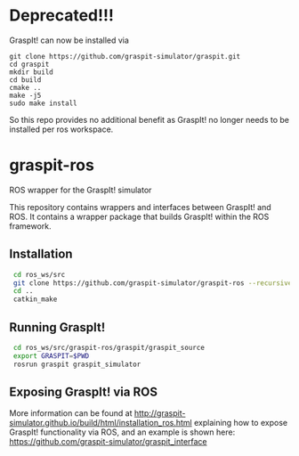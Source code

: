 # Deprecated!!!
GraspIt! can now be installed via 
```
git clone https://github.com/graspit-simulator/graspit.git
cd graspit
mkdir build
cd build
cmake ..
make -j5
sudo make install
```
So this repo provides no additional benefit as GraspIt! no longer needs to be installed per ros workspace.


# graspit-ros
ROS wrapper for the GraspIt! simulator

This repository contains wrappers and interfaces between GraspIt! and ROS. It contains a wrapper package that builds GraspIt! within the ROS framework.

## Installation

```bash
 cd ros_ws/src
 git clone https://github.com/graspit-simulator/graspit-ros --recursive
 cd ..
 catkin_make
```

## Running GraspIt!

```bash
 cd ros_ws/src/graspit-ros/graspit/graspit_source
 export GRASPIT=$PWD
 rosrun graspit graspit_simulator
```

## Exposing GraspIt! via ROS
More information can be found at http://graspit-simulator.github.io/build/html/installation_ros.html explaining how to expose GraspIt! functionality via ROS, and an example is shown here:
https://github.com/graspit-simulator/graspit_interface
